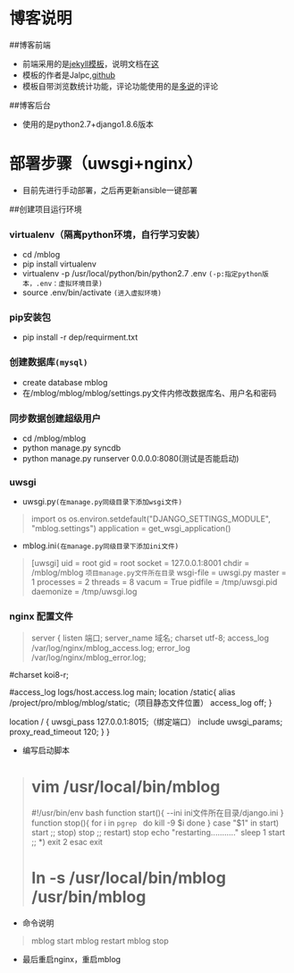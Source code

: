 # 博客说明

##博客前端
- 前端采用的是[jekyll模板](http://jekyllthemes.org/)，说明文档在[这](http://jekyll.bootcss.com/)
- 模板的作者是Jalpc,[github](https://github.com/Jack614/jalpc_jekyll_theme)
- 模板自带浏览数统计功能，评论功能使用的是[多说](http://duoshuo.com/)的评论

##博客后台
- 使用的是python2.7+django1.8.6版本

# 部署步骤（uwsgi+nginx）
* 目前先进行手动部署，之后再更新ansible一键部署

##创建项目运行环境
### virtualenv（隔离python环境，自行学习安装）
* cd /mblog
* pip install virtualenv
* virtualenv -p /usr/local/python/bin/python2.7 .env `(-p:指定python版本，.env：虚拟环境目录)`
* source .env/bin/activate  `(进入虚拟环境)`

### pip安装包
* pip install -r dep/requirment.txt

### 创建数据库`(mysql)`
* create database mblog
* 在/mblog/mblog/mblog/settings.py文件内修改数据库名、用户名和密码

### 同步数据创建超级用户
* cd /mblog/mblog
* python manage.py syncdb
* python manage.py runserver 0.0.0.0:8080(测试是否能启动)


### uwsgi
* uwsgi.py`(在manage.py同级目录下添加wsgi文件)`
>import os
>os.environ.setdefault("DJANGO_SETTINGS_MODULE", "mblog.settings")
>application = get_wsgi_application()

* mblog.ini`(在manage.py同级目录下添加ini文件)`
>[uwsgi]
uid = root
gid = root
socket = 127.0.0.1:8001
chdir = /mblog/mblog `项目manage.py文件所在目录`
wsgi-file = uwsgi.py
master = 1
processes = 2
threads = 8
vacum = True
pidfile = /tmp/uwsgi.pid
daemonize = /tmp/uwsgi.log

### nginx 配置文件
>server {
listen       端口;
server_name 域名;
charset utf-8;
access_log  /var/log/nginx/mblog_access.log;
error_log  /var/log/nginx/mblog_error.log;

#charset koi8-r;

#access_log  logs/host.access.log  main;
location /static{
alias /project/pro/mblog/mblog/static;（项目静态文件位置）
access_log      off;
}

location / {
uwsgi_pass    127.0.0.1:8015;（绑定端口）
include uwsgi_params;
proxy_read_timeout 120;
}
}

* 编写启动脚本
># vim /usr/local/bin/mblog
>#!/usr/bin/env bash
>function start(){
     --ini ini文件所在目录/django.ini
}
function stop(){
    for i in `pgrep `
            do
                    kill -9 $i
            done
}
case "$1" in
    start)
            start
            ;;
    stop)
            stop
            ;;
    restart)
            stop
            echo "restarting..........."
            sleep 1
            start
            ;;
    *)
            exit 2
esac
exit
># ln -s /usr/local/bin/mblog /usr/bin/mblog
* 命令说明
> mblog start
> mblog restart
> mblog stop
* 最后重启nginx，重启mblog
